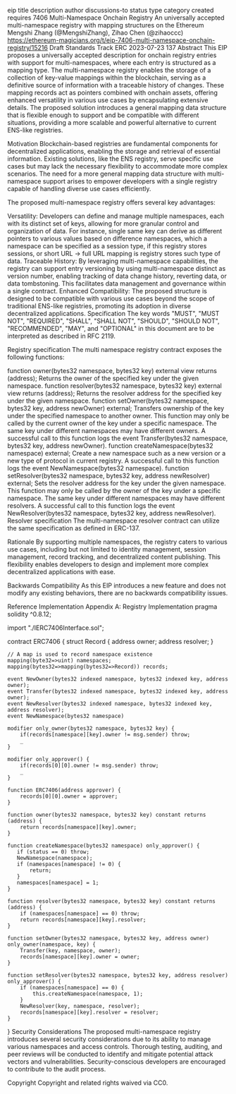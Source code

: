 eip	title	description	author	discussions-to	status	type	category	created	requires
7406
Multi-Namespace Onchain Registry
An universally accepted multi-namespace registry with mapping structures on the Ethereum
Mengshi Zhang (@MengshiZhang), Zihao Chen (@zihaoccc)
https://ethereum-magicians.org/t/eip-7406-multi-namespace-onchain-registry/15216
Draft
Standards Track
ERC
2023-07-23
137
Abstract
This EIP proposes a universally accepted description for onchain registry entries with support for multi-namespaces, where each entry is structured as a mapping type. The multi-namespace registry enables the storage of a collection of key-value mappings within the blockchain, serving as a definitive source of information with a traceable history of changes. These mapping records act as pointers combined with onchain assets, offering enhanced versatility in various use cases by encapsulating extensive details. The proposed solution introduces a general mapping data structure that is flexible enough to support and be compatible with different situations, providing a more scalable and powerful alternative to current ENS-like registries.

Motivation
Blockchain-based registries are fundamental components for decentralized applications, enabling the storage and retrieval of essential information. Existing solutions, like the ENS registry, serve specific use cases but may lack the necessary flexibility to accommodate more complex scenarios. The need for a more general mapping data structure with multi-namespace support arises to empower developers with a single registry capable of handling diverse use cases efficiently.

The proposed multi-namespace registry offers several key advantages:

Versatility: Developers can define and manage multiple namespaces, each with its distinct set of keys, allowing for more granular control and organization of data. For instance, single same key can derive as different pointers to various values based on difference namespaces, which a namespace can be specified as a session type, if this registry stores sessions, or short URL -> full URL mapping is registry stores such type of data.
Traceable History: By leveraging multi-namespace capabilities, the registry can support entry versioning by using multi-namespace distinct as version number, enabling tracking of data change history, reverting data, or data tombstoning. This facilitates data management and governance within a single contract.
Enhanced Compatibility: The proposed structure is designed to be compatible with various use cases beyond the scope of traditional ENS-like registries, promoting its adoption in diverse decentralized applications.
Specification
The key words "MUST", "MUST NOT", "REQUIRED", "SHALL", "SHALL NOT", "SHOULD", "SHOULD NOT", "RECOMMENDED", "MAY", and "OPTIONAL" in this document are to be interpreted as described in RFC 2119.

Registry specification
The multi namespace registry contract exposes the following functions:

function owner(bytes32 namespace, bytes32 key) external view returns (address);
Returns the owner of the specified key under the given namespace.
function resolver(bytes32 namespace, bytes32 key) external view returns (address);
Returns the resolver address for the specified key under the given namespace.
function setOwner(bytes32 namespace, bytes32 key, address newOwner) external;
Transfers ownership of the key under the specified namespace to another owner. This function may only be called by the current owner of the key under a specific namespace. The same key under different namespaces may have different owners. A successful call to this function logs the event Transfer(bytes32 namespace, bytes32 key, address newOwner).
function createNamespace(bytes32 namespace) external;
Create a new namespace such as a new version or a new type of protocol in current registry. A successful call to this function logs the event NewNamespace(bytes32 namespace).
function setResolver(bytes32 namespace, bytes32 key, address newResolver) external;
Sets the resolver address for the key under the given namespace. This function may only be called by the owner of the key under a specific namespace. The same key under different namespaces may have different resolvers. A successful call to this function logs the event NewResolver(bytes32 namespace, bytes32 key, address newResolver).
Resolver specification
The multi-namespace resolver contract can utilize the same specification as defined in ERC-137.

Rationale
By supporting multiple namespaces, the registry caters to various use cases, including but not limited to identity management, session management, record tracking, and decentralized content publishing. This flexibility enables developers to design and implement more complex decentralized applications with ease.

Backwards Compatibility
As this EIP introduces a new feature and does not modify any existing behaviors, there are no backwards compatibility issues.

Reference Implementation
Appendix A: Registry Implementation
pragma solidity ^0.8.12;

import "./IERC7406Interface.sol";

contract ERC7406 {
    struct Record {
        address owner;
        address resolver;
    }


    // A map is used to record namespace existence
    mapping(byte32=>uint) namespaces;
    mapping(bytes32=>mapping(bytes32=>Record)) records;

    event NewOwner(bytes32 indexed namespace, bytes32 indexed key, address owner);
    event Transfer(bytes32 indexed namespace, bytes32 indexed key, address owner);
    event NewResolver(bytes32 indexed namespace, bytes32 indexed key, address resolver);
    event NewNamespace(bytes32 namespace)

    modifier only_owner(bytes32 namespace, bytes32 key) {
        if(records[namespace][key].owner != msg.sender) throw;
        _
    }

    modifier only_approver() {
        if(records[0][0].owner != msg.sender) throw;
        _
    }

    function ERC7406(address approver) {
        records[0][0].owner = approver;
    }

    function owner(bytes32 namespace, bytes32 key) constant returns (address) {
        return records[namespace][key].owner;
    }
  
    function createNamespace(bytes32 namespace) only_approver() {
       if (status == 0) throw;
       NewNamespace(namespace);
       if (namespaces[namespace] != 0) {
           return;
       }
       namespaces[namespace] = 1;
    }

    function resolver(bytes32 namespace, bytes32 key) constant returns (address) {
        if (namespaces[namespace] == 0) throw;
        return records[namespace][key].resolver;
    }

    function setOwner(bytes32 namespace, bytes32 key, address owner) only_owner(namespace, key) {
        Transfer(key, namespace, owner);
        records[namespace][key].owner = owner;
    }

    function setResolver(bytes32 namespace, bytes32 key, address resolver) only_approver() {
        if (namespaces[namespace] == 0) {
            this.createNamespace(namespace, 1);
        }
        NewResolver(key, namespace, resolver);
        records[namespace][key].resolver = resolver;
    }
}
Security Considerations
The proposed multi-namespace registry introduces several security considerations due to its ability to manage various namespaces and access controls. Thorough testing, auditing, and peer reviews will be conducted to identify and mitigate potential attack vectors and vulnerabilities. Security-conscious developers are encouraged to contribute to the audit process.

Copyright
Copyright and related rights waived via CC0.
